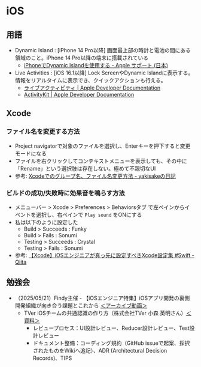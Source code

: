 # iOS

## 用語
- Dynamic Island : [iPhone 14 Pro以降] 画面最上部の時計と電池の間にある領域のこと。iPhone 14 Pro以降の端末に搭載されている
    - [iPhoneでDynamic Islandを使用する \- Apple サポート \(日本\)](https://support.apple.com/ja-jp/guide/iphone/iph28f50d10d/ios)
- Live Activities : [iOS 16.1以降] Lock ScreenやDynamic Islandに表示する。情報をリアルタイムに表示でき、クイックアクションも行える。
    - [ライブアクティビティ \| Apple Developer Documentation](https://developer.apple.com/jp/design/human-interface-guidelines/live-activities)
    - [ActivityKit \| Apple Developer Documentation](https://developer.apple.com/documentation/ActivityKit)


## Xcode

### ファイル名を変更する方法
- Project navigatorで対象のファイルを選択し、Enterキーを押下すると変更モードになる
- ファイルを右クリックしてコンテキストメニューを表示しても、その中に「Rename」という選択肢は存在しない。極めて不親切なUI
- 参考: [Xcodeでのグループ名、ファイル名変更方法 \- yakisakeの日記](https://yakisake.hatenablog.com/entry/Xcode%E3%81%A7%E3%81%AE%E3%82%B0%E3%83%AB%E3%83%BC%E3%83%97%E5%90%8D%E3%80%81%E3%83%95%E3%82%A1%E3%82%A4%E3%83%AB%E5%90%8D%E5%A4%89%E6%9B%B4%E6%96%B9%E6%B3%95)


### ビルドの成功/失敗時に効果音を鳴らす方法
- メニューバー > Xcode > Preferences > Behaviorsタブ で左ペインからイベントを選択し、右ペインで `Play sound` をONにする
- 私は以下のように設定した
    - Build > Succeeds : Funky
    - Build > Fails : Sonumi
    - Testing > Succeeds : Crystal
    - Testing > Fails : Sonumi
- 参考: [【Xcode】iOSエンジニアが真っ先に設定すべきXcode設定集 \#Swift \- Qiita](https://qiita.com/zrn-ns/items/8493413e55b7329c023a)


## 勉強会
- （2025/05/21）Findy主催 - 【iOSエンジニア特集】iOSアプリ開発の裏側 開発組織が向き合う課題とこれから [＜アーカイブ動画＞](https://findy-code.io/events/5twIvDRz5VkUF)
    - TVer iOSチームの共通認識の作り方（株式会社TVer 小森 英明さん）[＜資料＞](https://speakerdeck.com/techtver/tver-iostimunogong-tong-ren-shi-nozuo-rifang-findy-job-lt-iosapurikai-fa-noli-ce-kai-fa-zu-zhi-gaxiang-kihe-uke-ti-tokorekara)
        - レビュープロセス：UI設計レビュー、Reducer設計レビュー、Test設計レビュー
        - ドキュメント整備：コーディング規約（GitHub issueで起案、採択されたものをWikiへ追記）、ADR (Architectural Decision Records)、TIPS
